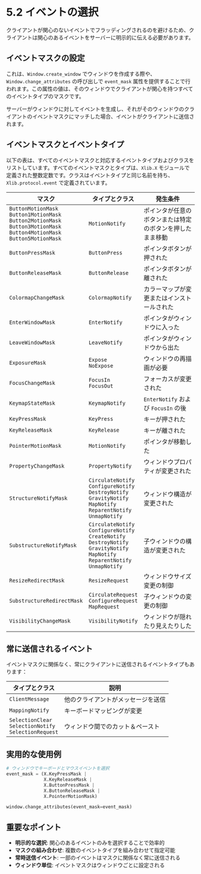 # 5.2 イベントの選択

クライアントが関心のないイベントでフラッディングされるのを避けるため、クライアントは関心のあるイベントをサーバーに明示的に伝える必要があります。

## イベントマスクの設定

これは、`Window.create_window` でウィンドウを作成する際や、`Window.change_attributes` の呼び出しで `event_mask` 属性を提供することで行われます。この属性の値は、そのウィンドウでクライアントが関心を持つすべてのイベントタイプのマスクです。

サーバーがウィンドウに対してイベントを生成し、それがそのウィンドウのクライアントのイベントマスクにマッチした場合、イベントがクライアントに送信されます。

## イベントマスクとイベントタイプ

以下の表は、すべてのイベントマスクと対応するイベントタイプおよびクラスをリストしています。すべてのイベントマスクとタイプは、`Xlib.X` モジュールで定義された整数定数です。クラスはイベントタイプと同じ名前を持ち、`Xlib.protocol.event` で定義されています。

| **マスク** | **タイプとクラス** | **発生条件** |
|-----------|------------------|-------------|
| `ButtonMotionMask`<br>`Button1MotionMask`<br>`Button2MotionMask`<br>`Button3MotionMask`<br>`Button4MotionMask`<br>`Button5MotionMask` | `MotionNotify` | ポインタが任意のボタンまたは特定のボタンを押したまま移動 |
| `ButtonPressMask` | `ButtonPress` | ポインタボタンが押された |
| `ButtonReleaseMask` | `ButtonRelease` | ポインタボタンが離された |
| `ColormapChangeMask` | `ColormapNotify` | カラーマップが変更またはインストールされた |
| `EnterWindowMask` | `EnterNotify` | ポインタがウィンドウに入った |
| `LeaveWindowMask` | `LeaveNotify` | ポインタがウィンドウから出た |
| `ExposureMask` | `Expose`<br>`NoExpose` | ウィンドウの再描画が必要 |
| `FocusChangeMask` | `FocusIn`<br>`FocusOut` | フォーカスが変更された |
| `KeymapStateMask` | `KeymapNotify` | `EnterNotify` および `FocusIn` の後 |
| `KeyPressMask` | `KeyPress` | キーが押された |
| `KeyReleaseMask` | `KeyRelease` | キーが離された |
| `PointerMotionMask` | `MotionNotify` | ポインタが移動した |
| `PropertyChangeMask` | `PropertyNotify` | ウィンドウプロパティが変更された |
| `StructureNotifyMask` | `CirculateNotify`<br>`ConfigureNotify`<br>`DestroyNotify`<br>`GravityNotify`<br>`MapNotify`<br>`ReparentNotify`<br>`UnmapNotify` | ウィンドウ構造が変更された |
| `SubstructureNotifyMask` | `CirculateNotify`<br>`ConfigureNotify`<br>`CreateNotify`<br>`DestroyNotify`<br>`GravityNotify`<br>`MapNotify`<br>`ReparentNotify`<br>`UnmapNotify` | 子ウィンドウの構造が変更された |
| `ResizeRedirectMask` | `ResizeRequest` | ウィンドウサイズ変更の制御 |
| `SubstructureRedirectMask` | `CirculateRequest`<br>`ConfigureRequest`<br>`MapRequest` | 子ウィンドウの変更の制御 |
| `VisibilityChangeMask` | `VisibilityNotify` | ウィンドウが隠れたり見えたりした |

## 常に送信されるイベント

イベントマスクに関係なく、常にクライアントに送信されるイベントタイプもあります：

| **タイプとクラス** | **説明** |
|------------------|----------|
| `ClientMessage` | 他のクライアントがメッセージを送信 |
| `MappingNotify` | キーボードマッピングが変更 |
| `SelectionClear`<br>`SelectionNotify`<br>`SelectionRequest` | ウィンドウ間でのカット＆ペースト |

## 実用的な使用例

```python
# ウィンドウでキーボードとマウスイベントを選択
event_mask = (X.KeyPressMask | 
              X.KeyReleaseMask | 
              X.ButtonPressMask | 
              X.ButtonReleaseMask | 
              X.PointerMotionMask)

window.change_attributes(event_mask=event_mask)
```

## 重要なポイント

- **明示的な選択**: 関心のあるイベントのみを選択することで効率的
- **マスクの組み合わせ**: 複数のイベントタイプを組み合わせて指定可能
- **常時送信イベント**: 一部のイベントはマスクに関係なく常に送信される
- **ウィンドウ単位**: イベントマスクはウィンドウごとに設定される